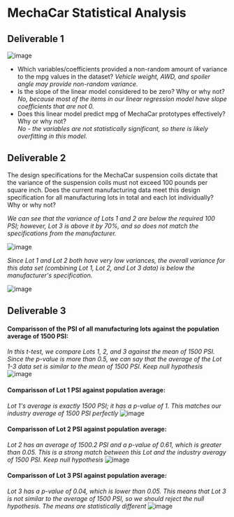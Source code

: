 # MechaCar Statistical Analysis

## Deliverable 1
![image](https://user-images.githubusercontent.com/98437495/167230657-78df7e06-103f-4753-8e30-a5229babec54.png)

* Which variables/coefficients provided a non-random amount of variance to the mpg values in the dataset? 
  *Vehicle weight, AWD, and spoiler angle may provide non-random variance.* 
* Is the slope of the linear model considered to be zero? Why or why not? 
  *No, because most of the items in our linear regression model have slope coefficients that are not 0.* 
* Does this linear model predict mpg of MechaCar prototypes effectively? Why or why not?  
  *No - the variables are not statistically significant, so there is likely overfitting in this model.* 


## Deliverable 2
The design specifications for the MechaCar suspension coils dictate that the variance of the suspension coils must not exceed 100 pounds per square inch. Does the current manufacturing data meet this design specification for all manufacturing lots in total and each lot individually? Why or why not?

*We can see that the variance of Lots 1 and 2 are below the required 100 PSI; however, Lot 3 is above it by 70%, and so does not match the specifications from the manufacturer.* 

![image](https://user-images.githubusercontent.com/98437495/167231459-b80615fe-c0e7-4e0c-9f68-3d389f2cafa9.png)

*Since Lot 1 and Lot 2 both have very low variances, the overall variance for this data set (combining Lot 1, Lot 2, and Lot 3 data) is below the manufacturer's specification.* 

![image](https://user-images.githubusercontent.com/98437495/167231438-6ed216ec-dfa6-4ffb-8f0d-a27818ec80a3.png)




## Deliverable 3

#### Comparisson of the PSI of all manufacturing lots against the population average of 1500 PSI: 
*In this t-test, we compare Lots 1, 2, and 3 against the mean of 1500 PSI. Since the p-value is more than 0.5, we can say that the average of the Lot 1-3 data set is similar to the mean of 1500 PSI. Keep null hypothesis*
![image](https://user-images.githubusercontent.com/98437495/167233230-72b40dab-09d7-4a4b-a7f0-f12be9ee84fa.png)


#### Comparisson of Lot 1 PSI against population average: 
*Lot 1's average is exactly 1500 PSI; it has a p-value of 1. This matches our industry average of 1500 PSI perfectly*
![image](https://user-images.githubusercontent.com/98437495/167233254-dba6dfdb-6e2d-4ca7-b109-8590ef6001e0.png)

#### Comparisson of Lot 2 PSI against population average: 
*Lot 2 has an average of 1500.2 PSI and a p-value of 0.61, which is greater than 0.05. This is a strong match between this Lot and the industry averagy of 1500 PSI. Keep null hypothesis*
![image](https://user-images.githubusercontent.com/98437495/167233269-ade6d6fa-193f-42ee-93d2-968ba43b0fca.png)

#### Comparisson of Lot 3 PSI against population average: 
*Lot 3 has a p-value of 0.04, which is lower than 0.05. This means that Lot 3 is not similar to the average of 1500 PSI, so we should reject the null hypothesis. The means are statistically different*
![image](https://user-images.githubusercontent.com/98437495/167233283-1f2f5498-7a15-4a6f-a467-d6c2258008e3.png)

